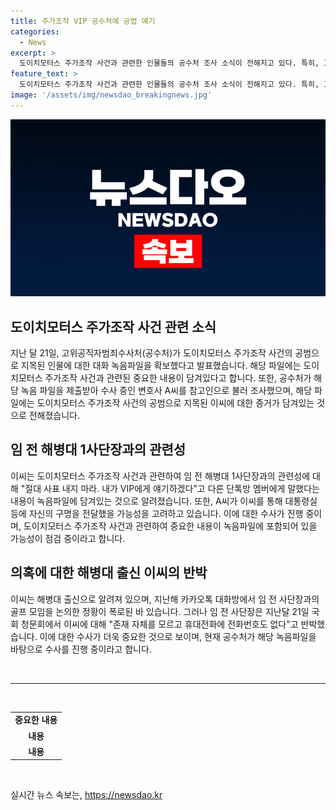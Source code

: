 ```yaml
---
title: 주가조작 VIP 공수처에 공법 얘기
categories:
  - News
excerpt: >
  도이치모터스 주가조작 사건과 관련한 인물들의 공수처 조사 소식이 전해지고 있다. 특히, 고위 공직자범죄수사처가 이씨와 변호사 A씨 간의 통화 녹음 파일을 확보했으며, 이 파일에는 도이치모터스 주가조작 사건의 공범에 관한 내용이 담겨있다고 전해졌다. 또한, 이씨의 임 전 해병대 1사단장에 대한 관련 내용이 포함된 대화도 확인되었다. 다만, 이씨의 말이 사실인지 여부와 대통령실과의 소통 여부에 대한 확인이 필요한 상황이다. 녹취파일을 토대로 구명 로비 행위 여부를 조사 중인데, 이씨와 A씨의 관련성이 주목받고 있다.
feature_text: >
  도이치모터스 주가조작 사건과 관련한 인물들의 공수처 조사 소식이 전해지고 있다. 특히, 고위 공직자범죄수사처가 이씨와 변호사 A씨 간의 통화 녹음 파일을 확보했으며, 이 파일에는 도이치모터스 주가조작 사건의 공범에 관한 내용이 담겨있다고 전해졌다. 또한, 이씨의 임 전 해병대 1사단장에 대한 관련 내용이 포함된 대화도 확인되었다. 다만, 이씨의 말이 사실인지 여부와 대통령실과의 소통 여부에 대한 확인이 필요한 상황이다. 녹취파일을 토대로 구명 로비 행위 여부를 조사 중인데, 이씨와 A씨의 관련성이 주목받고 있다.
image: '/assets/img/newsdao_breakingnews.jpg'
---
```


<p><img src="/assets/img/newsdao_breakingnews.jpg" alt="firstkoreanews 속보" /></p>

<h2 data-ke-size="size26">도이치모터스 주가조작 사건 관련 소식</h2>

<p data-ke-size="size16">지난 달 21일, 고위공직자범죄수사처(공수처)가 도이치모터스 주가조작 사건의 공범으로 지목된 인물에 대한 대화 녹음파일을 확보했다고 발표했습니다. 해당 파일에는 도이치모터스 주가조작 사건과 관련된 중요한 내용이 담겨있다고 합니다. 또한, 공수처가 해당 녹음 파일을 제출받아 수사 중인 변호사 A씨를 참고인으로 불러 조사했으며, 해당 파일에는 도이치모터스 주가조작 사건의 공범으로 지목된 이씨에 대한 증거가 담겨있는 것으로 전해졌습니다.</p>

<h2 data-ke-size="size26">임 전 해병대 1사단장과의 관련성</h2>

<p data-ke-size="size16">이씨는 도이치모터스 주가조작 사건과 관련하여 임 전 해병대 1사단장과의 관련성에 대해 "절대 사표 내지 마라. 내가 VIP에게 얘기하겠다"고 다른 단톡방 멤버에게 말했다는 내용이 녹음파일에 담겨있는 것으로 알려졌습니다. 또한, A씨가 이씨를 통해 대통령실 등에 자신의 구명을 전달했을 가능성을 고려하고 있습니다. 이에 대한 수사가 진행 중이며, 도이치모터스 주가조작 사건과 관련하여 중요한 내용이 녹음파일에 포함되어 있을 가능성이 점검 중이라고 합니다.</p>

<h2 data-ke-size="size26">의혹에 대한 해병대 출신 이씨의 반박</h2>

<p data-ke-size="size16">이씨는 해병대 출신으로 알려져 있으며, 지난해 카카오톡 대화방에서 임 전 사단장과의 골프 모임을 논의한 정황이 폭로된 바 있습니다. 그러나 임 전 사단장은 지난달 21일 국회 청문회에서 이씨에 대해 "존재 자체를 모르고 휴대전화에 전화번호도 없다"고 반박했습니다. 이에 대한 수사가 더욱 중요한 것으로 보이며, 현재 공수처가 해당 녹음파일을 바탕으로 수사를 진행 중이라고 합니다.</p>

<p data-ke-size="size16">&nbsp;</p>

<hr>

<p data-ke-size="size16">&nbsp;</p>

<table>
    <tbody>
        <tr>
            <td style="text-align: center; height: 17px;"><b>중요한 내용</b></td>
        </tr>
        <tr>
            <td style="text-align: center; height: 17px;"><b>내용</b></td>
        </tr>
        <tr>
            <td style="text-align: center; height: 17px;"><b>내용</b></td>
        </tr>
    </tbody>
</table>

<p data-ke-size="size16">&nbsp;</p>
실시간 뉴스 속보는, <a href="https://newsdao.kr" rel="dofollow">https://newsdao.kr</a>


